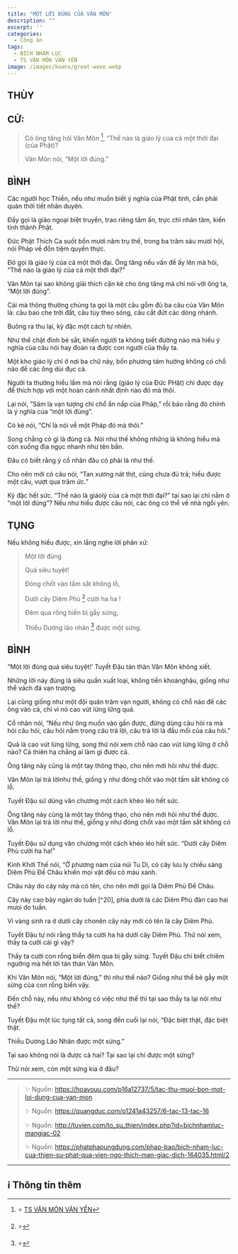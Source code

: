 ```yaml
---
title: "MỘT LỜI ĐÚNG CỦA VÂN MÔN"
description: ""
excerpt: ''
categories:
  - Công án
tags:
  - BÍCH NHAM LỤC
  - TS VÂN MÔN VĂN YỂN
image: /images/koans/great-wave.webp
---
```


## THÙY

>

## CỬ:

> Có ông tăng hỏi Vân Môn [^1], “Thế nào là giáo lý của cả một thời đại (của Phật)?
>
> Vân Môn nói, “Một lời đúng.”

## BÌNH

Các người học Thiền, nếu như muốn biết ý nghĩa của Phật tính, cần phải quán thời tiết nhân duyên.

Đấy gọi là giáo ngoại biệt truyền, trao riêng tấm ấn, trực chỉ nhân tâm, kiến tính thành Phật.

Đức Phật Thích Ca suốt bốn mươi năm trụ thế, trong ba trăm sáu mươi hội, nói Pháp về đốn tiệm quyền thực.

Đó gọi là giáo lý của cả một thời đại. Ông tăng nếu vấn đề ấy lên mà hỏi, “Thế nào là giáo lý của cả một thời đại?”

Vân Môn tại sao không giải thích cặn kẽ cho ông tăng mà chỉ nói với ông ta, “Một lời đúng”.

Cái mà thông thường chúng ta gọi là một câu gồm đủ ba câu của Vân Môn là: câu bao che trời đất, câu tùy theo sóng, câu cắt đứt các dòng nhánh.

Buông ra thu lại, kỳ đặc một cách tự nhiên.

Như thể chật đinh bẻ sắt, khiến người ta không biết đường nào mà hiểu ý nghĩa của câu nói hay đoán ra được con người của thầy ta.

Một kho giáo lý chỉ ở nơi ba chữ này, bốn phương tám hướng không có chỗ nào đế các ông dùi đục cả.

Người ta thường hiểu lầm mà nói rằng (giáo lý của Đức PHật) chỉ được dạy để thích hợp với một hoàn cảnh nhất định nào đó mà thôi.

Lại nói, “Sâm la vạn tượng chỉ chổ ẩn nấp của Pháp,” rồi bảo rằng đó chính là ý nghĩa của “một lời đúng”.

Có kẻ nói, “Chỉ là nói về một Pháp đó mà thôi.”

Song chẳng có gì là đúng cả. Nói như thế không những là không hiểu mà còn xuống địa ngục nhanh như tên bắn.

Đâu có biết rằng ý cổ nhân đâu có phải là như thế.

Cho nên mới có câu nói, “Tan xương nát thịt, cũng chưa đủ trả; hiểu được một câu, vượt qua trăm ức.”

Kỳ đặc hết sức. “Thế nào là giáolý của cả một thời đại?” tại sao lại chỉ nằm ở “một lời đúng”? Nếu như hiểu được câu nói, các ông có thể về nhà ngồi yên.

## TỤNG

Nếu không hiểu được, xin lắng nghe lời phân xử:

> Một lời đúng
>
> Quá siêu tuyệt!
>
> Đóng chốt vào tấm sắt không lỗ,
>
> Dưới cây Diêm Phù [^18] cười ha ha !
>
> Đêm qua rồng hiển bị gẫy sừng,
>
> Thiều Dương lão nhân [^19] được một sừng.

## BÌNH

“Một lời đúng quá siêu tuyệt!’ Tuyết Đậu tán thán Vân Môn không xiết.

Những lời này đúng là siêu quần xuất loại, không tiền khoánghậu, giống như thể vách đá vạn trượng.

Lại cũng giống như một đội quân trăm vạn người, không có chỗ nào đế các ông vào cả, chỉ vì nó cao vút lừng lững quá.

Cổ nhân nói, “Nếu như ông muốn vào gần được, đừng dùng câu hỏi ra mà hỏi câu hỏi, câu hỏi nằm trong câu trả lời, câu trả lời là đầu mối của câu hỏi.”

Quả là cao vút lừng lững, song thử nói xem chỗ nào cao vút lừng lững ở chỗ nào? Cả thiên hạ chẳng ai làm gì được cả.

Ông tăng này cũng là một tay thông thạo, cho nên mới hỏi như thế được.

Vân Môn lại trả lờinhư thế, giống y như đóng chốt vào một tấm sắt không có lỗ.

Tuyết Đậu sử dũng văn chương một cách khéo léo hết sức.

Ông tăng này cũng là một tay thông thạo, cho nên mới hỏi như thế được. Vân Môn lại trả lời như thế, giống y như đóng chốt vào một tấm sắt không có lỗ.

Tuyết Đậu sử dụng văn chương một cách khéo léo hết sức. “Dưới cây Diêm Phù cười ha ha!”

Kinh Khởi Thế nói, “Ở phương nam của núi Tu Di, có cây lưu ly chiếu sáng Diêm Phù Đề Châu khiến mọi vật đều có màu xanh.

Châu này do cây này mà có tên, cho nên mới gọi là Diêm Phù Đề Châu.

Cây này cao bảy ngàn do tuần [^20], phía dưới là các Diêm Phù đàn cao hai mưoi do tuần.

Vi vàng sinh ra ở dưới cây chonên cây này mới có tên là cây Diêm Phù.

Tuyết Đậu tự nói rằng thầy ta cười ha hả dưới cây Diêm Phù. Thử nói xem, thầy ta cười cái gì vậy?

Thầy ta cười con rồng biển đêm qua bị gẫy sừng. Tuyết Đậu chỉ biết chiêm ngưỡng mà hết lời tán thán Vân Môn.

Khi Vân Môn nói, “Một lời đúng,” thì như thế nào? Giống như thể bẻ gẫy một sừng của con rồng biển vậy.

Đến chỗ này, nếu như không có việc như thế thì tại sao thầy ta lại nói như thế?

Tuyết Đậu một lúc tụng tất cả, song đến cuối lại nói, “Đặc biệt thật, đặc biệt thật.

Thiều Dương Lão Nhân được một sừng.”

Tại sao không nói là được cả hai? Tại sao lại chỉ được một sừng?

Thừ nói xem, còn một sứng kia ở đâu?

<hr class="blog-rule" />

> ✨ Nguồn: https://hoavouu.com/p16a12737/5/tac-thu-muoi-bon-mot-loi-dung-cua-van-mon
>
> ✨ Nguồn: https://quangduc.com/p1241a43257/6-tac-13-tac-16
>
> ✨ Nguồn: http://tuvien.com/to_su_thien/index.php?id=bichnhamluc-mangiac-02
>
> ✨ Nguồn: https://phatphapungdung.com/phap-bao/bich-nham-luc-cua-thien-su-phat-qua-vien-ngo-thich-man-giac-dich-164035.html/2

<hr class="blog-rule" />

## ℹ️ Thông tin thêm

[^1]: ⭐️ <a href="/masters/Yunmen-Wenyan" target="_blank">TS VÂN MÔN VĂN YỂN</a>

[^18]: ⭐️

[^19]: ⭐️

